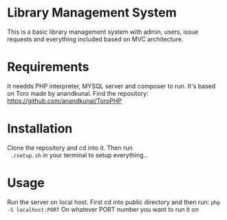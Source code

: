 # Library Management System
This is a basic library management system with admin, users, issue requests and everything included based on MVC architecture. 
# Requirements 
It needds PHP interpreter, MYSQL server and composer to run. It's based on Toro made by anandkunal. Find the repository:  https://github.com/anandkunal/ToroPHP
# Installation
Clone the repository and cd into it. Then run  
``` ./setup.sh```
in your terminal to setup everything..  
# Usage
Run the server on local host. First cd into public directory and then run: 
```php -S localhost:PORT```
On whatever PORT number you want to run it on 